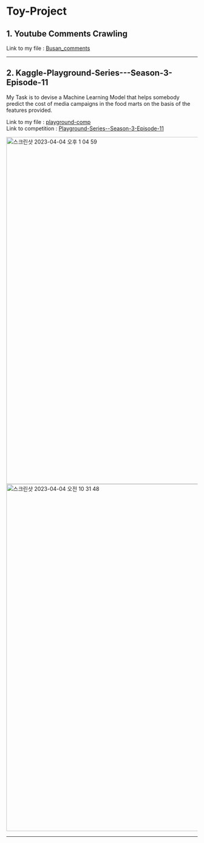 # Toy-Project

## 1. Youtube Comments Crawling 
Link to my file : <a href='https://github.com/imymemineyay/Toy-Project/blob/main/Busan_comments.ipynb'> Busan_comments </a>
<hr>


## 2. Kaggle-Playground-Series---Season-3-Episode-11
My Task is to devise a Machine Learning Model that helps somebody predict the cost of media campaigns in the food marts on the basis of the features provided.

Link to my file : <a href='https://github.com/imymemineyay/Toy-Project/blob/main/playground-comp.ipynb'> playground-comp </a> <br>
Link to competition : <a href='https://www.kaggle.com/competitions/playground-series-s3e11/data'> Playground-Series--Season-3-Episode-11 </a> 

<img width="913" alt="스크린샷 2023-04-04 오후 1 04 59" src="https://user-images.githubusercontent.com/117002193/229729922-f715016b-be51-484a-9264-bb877fb0b4b9.png"> <img width="913" alt="스크린샷 2023-04-04 오전 10 31 48" src="https://user-images.githubusercontent.com/117002193/229729940-f9cd40d9-22f9-48fd-84df-0488e689cff3.png">
<hr>


